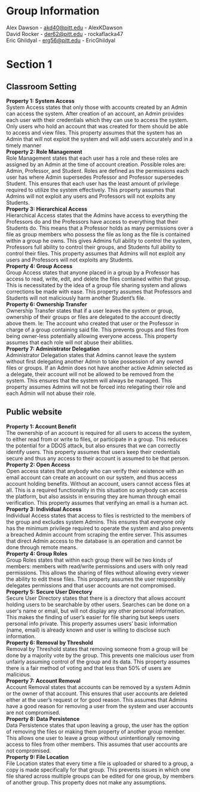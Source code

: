 # Group Information
Alex Dawson - akd40@pitt.edu - AlexKDawson  
David Rocker - der62@pitt.edu - rockaflacka47  
Eric Ghildyal - erg56@pitt.edu - EricGhildyal  


# Section 1
## Classroom Setting
**Property 1: System Access**  
System Access states that only those with accounts created by an Admin can access the system. After creation of an account, an Admin provides each user with their credentials which they can use to access the system. Only users who hold an account that was created for them should be able to access and view files. This property assumes that the system has an Admin that will not exploit the system and will add users accurately and in a timely manner  
**Property 2: Role Management**  
Role Management states that each user has a role and these roles are assigned by an Admin at the time of account creation. Possible roles are: Admin, Professor, and Student. Roles are defined as the permissions each user has where Admin supersedes Professor and Professor supersedes Student. This ensures that each user has the least amount of privilege required to utilize the system effectively. This property assumes that Admins will not exploit any users and Professors will not exploits any Students.  
**Property 3: Hierarchical Access**  
Hierarchical Access states that the Admins have access to everything the Professors do and the Professors have access to everything that their Students do. This means that a Professor holds as many permissions over a file as group members who possess the file as long as the file is contained within a group he owns. This gives Admins full ability to control the system, Professors full ability to control their groups, and Students full ability to control their files. This property assumes that Admins will not exploit any users and Professors will not exploits any Students.  
**Property 4: Group Access**  
Group Access states that anyone placed in a group by a Professor has access to read, write, edit, and delete the files contained within that group. This is necessitated by the idea of a group file sharing system and allows corrections be made with ease. This property assumes that Professors and Students will not maliciously harm another Student’s file.  
**Property 6: Ownership Transfer**  
Ownership Transfer states that if a user leaves the system or group, ownership of their groups or files are delegated to the account directly above them. Ie: The account who created that user or the Professor in charge of a group containing said file. This prevents groups and files from being owner-less potentially allowing everyone access. This property assumes that each role will not abuse their abilities.  
**Property 7:  Administrator Delegation**  
Administrator Delegation states that Admins cannot leave the system without first delegating another Admin to take possession of any owned files or groups. If an Admin does not have another active Admin selected as a delegate, their account will not be allowed to be removed from the system. This ensures that the system will always be managed. This property assumes Admins will not be forced into relegating their role and each Admin will not abuse their role.

## Public website
**Property 1: Account Benefit**  
The ownership of an account is required for all users to access the system, to either read from or write to files, or participate in a group. This reduces the potential for a DDOS attack, but also ensures that we can correctly identify users. This property assumes that users keep their credentials secure and thus any access to their account is assumed to be that person.  
**Property 2: Open Access**  
Open access states that anybody who can verify their existence with an email account can create an account on our system, and thus access account holding benefits. Without an account, users cannot access files at all. This is a required functionality in this situation so anybody can access the platform, but also assists in ensuring they are human through email verification. This property assumes that verifying an email is a human act.  
**Property 3: Individual Access**  
Individual Access states that access to files is restricted to the members of the group and excludes system Admins. This ensures that everyone only has the minimum privilege required to operate the system and also prevents a breached Admin account from scraping the entire server. This assumes that direct Admin access to the database is an operation and cannot be done through remote means.  
**Property 4: Group Roles**  
Group Roles states that within each group there will be two kinds of members: members with read/write permissions and users with only read permissions. This allows the sharing of files without allowing every viewer the ability to edit these files. This property assumes the user responsibly delegates permissions and that user accounts are not compromised.  
**Property 5: Secure User Directory**  
Secure User Directory states that there is a directory that allows account holding users to be searchable by other users. Searches can be done on a user's name or email, but will not display any other personal information. This makes the finding of user’s easier for file sharing but keeps users personal info private. This property assumes users’ basic information (name, email) is already known and user is willing to disclose such information.  
**Property 6: Removal by Threshold**  
 Removal by Threshold states that removing someone from a group will be done by a majority vote by the group. This prevents one malicious user from unfairly assuming control of the group and its data. This property assumes there is a fair method of voting and that less than 50% of users are malicious.  
**Property 7:  Account Removal**   
Account Removal states that accounts can be removed by a system Admin or the owner of that account. This ensures that user accounts are deleted either at the user’s request or for good reason. This assumes that Admins have a good reason for removing a user from the system and user accounts are not compromised.  
**Property 8: Data Persistence**  
	Data Persistence states that upon leaving a group, the user has the option of removing the files or making them property of another group member. This allows one user to leave a group without unintentionally removing access to files from other members. This assumes that user accounts are not compromised.  
**Property 9: File Location**   
	File Location states that every time a file is uploaded or shared to a group, a copy is made specifically for that group. This prevents issues in which one file shared across multiple groups can be edited for one group, by members of another group. This property does not make any assumptions.
